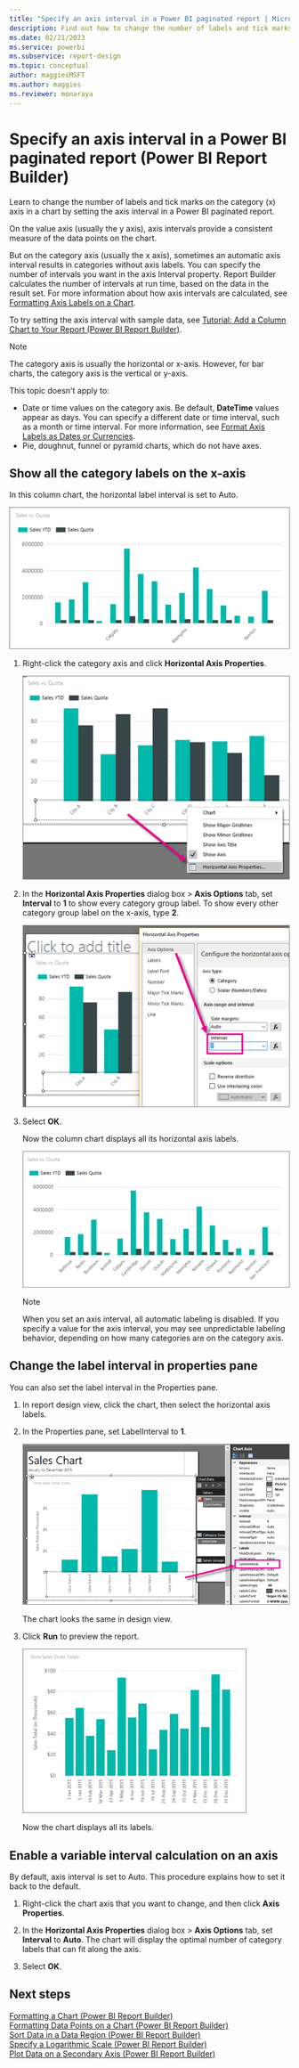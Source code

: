 ```yaml
---
title: "Specify an axis interval in a Power BI paginated report | Microsoft Docs"
description: Find out how to change the number of labels and tick marks on the category (x) axis in a chart in a Power BI paginated report by setting the axis interval in Power BI Report Builder.
ms.date: 02/21/2023
ms.service: powerbi
ms.subservice: report-design
ms.topic: conceptual
author: maggiesMSFT
ms.author: maggies
ms.reviewer: monaraya
---
```

# Specify an axis interval in a Power BI paginated report (Power BI Report Builder)

Learn to change the number of labels and tick marks on the category (x) axis in a chart by setting the axis interval in a Power BI paginated report.
 
On the value axis (usually the y axis), axis intervals provide a consistent measure of the data points on the chart. 

But on the category axis (usually the x axis), sometimes an automatic axis interval results in categories without axis labels. You can specify the number of intervals you want in the axis Interval property. Report Builder calculates the number of intervals at run time, based on the data in the result set. For more information about how axis intervals are calculated, see [Formatting Axis Labels on a Chart](formatting-axis-labels-on-chart-report-builder.md).  

To try setting the axis interval with sample data, see [Tutorial: Add a Column Chart to Your Report (Power BI Report Builder)](tutorial-add-column-chart-to-your-report-report-builder.md).
  
> [!NOTE]  
>  The category axis is usually the horizontal or x-axis. However, for bar charts, the category axis is the vertical or y-axis.  
>
> This topic doesn't apply to:
>-   Date or time values on the category axis. Be default, **DateTime** values appear as days. You can specify a different date or time interval, such as a month or time interval. For more information, see [Format Axis Labels as Dates or Currencies](format-axis-labels-as-dates-or-currencies-report-builder.md).  
>-  Pie, doughnut, funnel or pyramid charts, which do not have axes. 
  
## Show all the category labels on the x-axis  

In this column chart, the horizontal label interval is set to Auto.

![Screenshot showing report builder column chart preview with the x-axis interval set to Auto.](/powerbi-docs/paginated-reports/media/paginated-reports-visualizations/column-chart-preview-x-axis-interval-auto.png "Screenshot showing report builder column chart preview with the x-axis interval set to Auto.")
  
1.  Right-click the category axis and click **Horizontal Axis Properties**.   

    ![Screenshot of a report builder column chart showing how to set x-axis labels.](/powerbi-docs/paginated-reports/media/paginated-reports-visualizations/column-chart-x-axis-labels.png "Screenshot of a report builder column chart showing how to set x-axis labels.")
  
2.  In the **Horizontal Axis Properties** dialog box > **Axis Options** tab, set **Interval** to **1** to show every category group label. To show every other category group label on the x-axis, type **2**. 

     ![Screenshot of a report builder column chart showing how to set the x-axis interval to one.](/powerbi-docs/paginated-reports/media/paginated-reports-visualizations/column-chart-x-axis-interval-one.png "Screenshot of a report builder column chart showing how to set the x-axis interval to one.")
  
3.  Select **OK**.
     
     Now the column chart displays all its horizontal axis labels.
     
     ![Screenshot of the report builder column chart preview showing x-axis labels.](/powerbi-docs/paginated-reports/media/paginated-reports-visualizations/column-chart-preview-x-axis-interval-one.png "Screenshot of the report builder column chart preview showing x-axis labels.")
     
     > [!NOTE]  
     >  When you set an axis interval, all automatic labeling is disabled. If you specify a value for the axis interval, you may see unpredictable labeling behavior, depending on how many categories are on the category axis.  

## Change the label interval in properties pane

You can also set the label interval in the Properties pane.

1.  In report design view, click the chart, then select the horizontal axis labels.

3. In the Properties pane, set LabelInterval to **1**.

    ![Screenshot of the report builder column chart showing how to set the label interval.](/powerbi-docs/paginated-reports/media/paginated-reports-visualizations/column-chart-set-label-interval.png "Screenshot of the report builder column chart showing how to set the label interval.")

    The chart looks the same in design view. 
    
5.  Click **Run** to preview the report.

    ![Screenshot of the report builder column chart preview showing the label interval of one.](/powerbi-docs/paginated-reports/media/paginated-reports-visualizations/column-chart-label-interval-one-preview.png "Screenshot of the report builder column chart preview showing the label interval of one.")
    
    Now the chart displays all its labels.
  
## Enable a variable interval calculation on an axis  

By default, axis interval is set to Auto. This procedure explains how to set it back to the default. 
  
1.  Right-click the chart axis that you want to change, and then click **Axis Properties**. 
  
2.  In the **Horizontal Axis Properties** dialog box > **Axis Options** tab, set **Interval** to **Auto**. The chart will display the optimal number of category labels that can fit along the axis.  
  
3.  Select **OK**.
  
## Next steps  
 [Formatting a Chart &#40;Power BI Report Builder&#41;](formatting-chart-report-builder-and-ssrs.md)   
 [Formatting Data Points on a Chart (Power BI Report Builder)](formatting-data-points-on-chart-report-builder.md)   
 [Sort Data in a Data Region (Power BI Report Builder)](/sql/reporting-services/report-design/sort-data-in-a-data-region-report-builder-and-ssrs)     
 [Specify a Logarithmic Scale &#40;Power BI Report Builder&#41;](specify-logarithmic-scale-report-builder.md)   
 [Plot Data on a Secondary Axis &#40;Power BI Report Builder&#41;](plot-data-on-secondary-axis-report-builder.md)  
  
